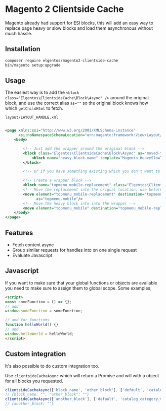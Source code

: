 # Magento 2 Clientside Cache
Magento already had support for ESI blocks, this will add an easy way to replace page heavy or slow blocks and
load them asynchronous without much hassle.

## Installation
```bash
composer require elgentos/magento2-clientside-cache
bin/magento setup:upgrade
```

## Usage
The easiest way is to add the `<block class="Elgentos\ClientsideCache\Block\Async" />`
around the original block, and use the correct alias `as=""` so the original block knows how which `getChildHtml` to fetch.

`layout/LAYOUT_HANDLE.xml`
```xml

<page xmlns:xsi="http://www.w3.org/2001/XMLSchema-instance"
      xsi:noNamespaceSchemaLocation="urn:magento:framework:View/Layout/etc/page_configuration.xsd">
    <body>

        <!-- Just add the wrapper around the original block -->
        <block class="Elgentos\ClientsideCache\Block\Async" as="moved-the-alias-name-to-here">
            <block name="heavy-block-name" template="Magento_HeavySlowThingy::path/to/file.phtml"/>
        </block>

        <!-- Or if you have something existing which you don't want to touch or can the original XML -->

        <!-- Create a wrapper block -->
        <block name="topmenu_mobile-replacement" class="Elgentos\ClientsideCache\Block\Async"/>
        <!-- Move the replacement into the orignal location, use before original block name when working with containers or as when working with blocks -->
        <move element="topmenu_mobile-replacement" destination="topmenu_generic" before="topmenu_mobile"
              as="topmenu.mobile"/>
        <!-- Move the heavy block into into the wrapper -->
        <move element="topmenu_mobile" destination="topmenu_mobile-replacement"/>
    </body>
</page>
```

## Features
- Fetch content async
- Group similar requests for handles into on one single request
- Evaluate Javascript

## Javascript
If you want to make sure that your global functions or objects are available you need to make sure to assign them to global scope.
Some examples;

```html
<script>
const someFunction = () => {};
// add
window.someFunction = someFunction;

// and for functions
function helloWorld() {}
// add
window.helloWorld = helloWorld;
</script>
```

## Custom integration
It's also possible to do custom integration too.

Use `clientsideCacheAsync` which will return a Promise and will with a object for all blocks you requested.
```javascript
clientsideCacheAsync(['block_name', 'other_block'], ['default', 'catalog_category_view']).then(results => console.log(results))
// {block_name: "", "other_block": ""}
clientsideCacheAsync(['another_block'], ['default', 'catalog_category_view']).then(results => console.log(results))
// {another_block: ""}
```
